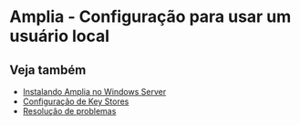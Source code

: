 ﻿# Amplia - Configuração para usar um usuário local

<!-- link to version in English -->
<div data-alt-locales="en-us"></div>

## Veja também

* [Instalando Amplia no Windows Server](install.md)
* [Configuração de Key Stores](key-stores/index.md)
* [Resolução de problemas](troubleshoot/index.md)
